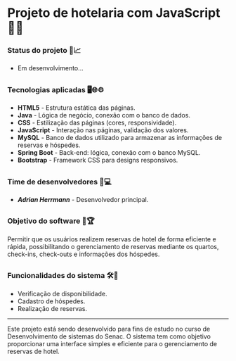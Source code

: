 # Projeto de hotelaria com JavaScript 📝🏨

### Status do projeto 🚧📈
- Em desenvolvimento...
##

### Tecnologias aplicadas 🖥🌐⚙
- **HTML5** - Estrutura estática das páginas.
- **Java** - Lógica de negócio, conexão com o banco de dados.
- **CSS** - Estilização das páginas (cores, responsividade).
- **JavaScript** - Interação nas páginas, validação dos valores.
- **MySQL** - Banco de dados utilizado para armazenar as informações de reservas e hóspedes.
- **Spring Boot** - Back-end: lógica, conexão com o banco MySQL.
- **Bootstrap** - Framework CSS para designs responsivos.
##

### Time de desenvolvedores 🧑💻
- ***Adrian Herrmann*** - Desenvolvedor principal.
##

### Objetivo do software 🎯🏆
Permitir que os usuários realizem reservas de hotel de forma eficiente e rápida, possibilitando o gerenciamento de reservas mediante os quartos, check-ins, check-outs e informações dos hóspedes.
##

### Funcionalidades do sistema 🛠🧩
- Verificação de disponibilidade.
- Cadastro de hóspedes.
- Realização de reservas.

---
Este projeto está sendo desenvolvido para fins de estudo no curso de Desenvolvimento de sistemas do Senac. O sistema tem como objetivo proporcionar uma interface simples e eficiente para o gerenciamento de reservas de hotel.
